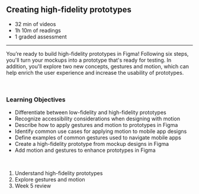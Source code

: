 ## Creating high-fidelity prototypes

- 32 min of videos
- 1h 10m of readings
- 1 graded assessment

<hr>

You’re ready to build high-fidelity prototypes in Figma! Following six steps, you'll turn your mockups into a prototype that's ready for testing. In addition, you'll explore two new concepts, gestures and motion, which can help enrich the user experience and increase the usability of prototypes.

<br>

### Learning Objectives

- Differentiate between low-fidelity and high-fidelity prototypes
- Recognize accessibility considerations when designing with motion
- Describe how to apply gestures and motion to prototypes in Figma
- Identify common use cases for applying motion to mobile app designs
- Define examples of common gestures used to navigate mobile apps
- Create a high-fidelity prototype from mockup designs in Figma
- Add motion and gestures to enhance prototypes in Figma

<br>

1. Understand high-fidelity prototypes 
2. Explore gestures and motion
3. Week 5 review

